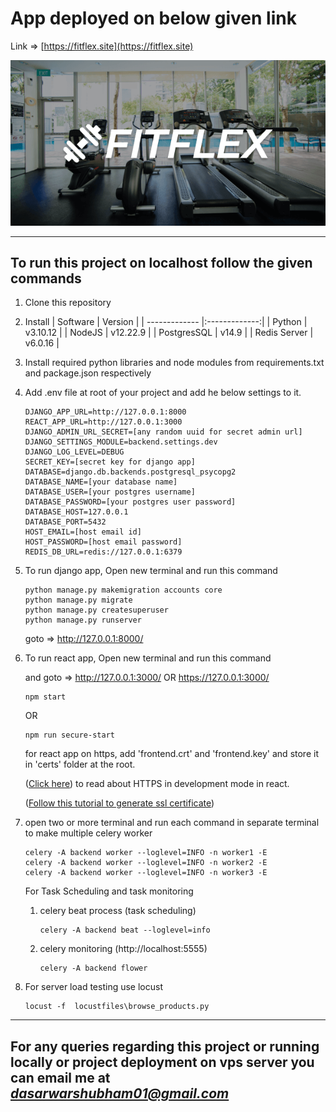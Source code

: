 # App deployed on below given link

Link => [https://fitflex.site](https://fitflex.site)

![FitEats Banner Image](https://raw.githubusercontent.com/dasarwarshubham/gym-ecommerce-website/master/public/fitflex-og-card.png)

***

## To run this project on localhost follow the given commands

1. Clone this repository

2. Install
    | Software      | Version       |
    | ------------- |:-------------:|
    | Python        | v3.10.12      |
    | NodeJS        | v12.22.9      |
    | PostgresSQL   | v14.9         |
    | Redis Server  | v6.0.16       |


3. Install required python libraries and node modules from requirements.txt and package.json respectively

4. Add .env file at root of your project and add he below settings to it.
    ```
    DJANGO_APP_URL=http://127.0.0.1:8000
    REACT_APP_URL=http://127.0.0.1:3000
    DJANGO_ADMIN_URL_SECRET=[any random uuid for secret admin url]
    DJANGO_SETTINGS_MODULE=backend.settings.dev
    DJANGO_LOG_LEVEL=DEBUG
    SECRET_KEY=[secret key for django app]
    DATABASE=django.db.backends.postgresql_psycopg2
    DATABASE_NAME=[your database name]
    DATABASE_USER=[your postgres username]
    DATABASE_PASSWORD=[your postgres user password]
    DATABASE_HOST=127.0.0.1
    DATABASE_PORT=5432
    HOST_EMAIL=[host email id]
    HOST_PASSWORD=[host email password]
    REDIS_DB_URL=redis://127.0.0.1:6379
    ```

5. To run django app, Open new terminal and run this command 
    
    ```
    python manage.py makemigration accounts core
    python manage.py migrate
    python manage.py createsuperuser
    python manage.py runserver
    ```
    goto => http://127.0.0.1:8000/

6. To run react app, Open new terminal and run this command

    and goto => http://127.0.0.1:3000/ OR https://127.0.0.1:3000/

    ```
    npm start
    ```

    OR
    ```
    npm run secure-start
    ```

    for react app on https, add 'frontend.crt' and 'frontend.key' and store it in 'certs' folder at the root.

    ([Click here](https://create-react-app.dev/docs/using-https-in-development/)) to read about HTTPS in development mode in react.

    ([Follow this tutorial to generate ssl certificate](https://www.baeldung.com/linux/crt-key-files))

7. open two or more terminal and run each command in separate terminal to make multiple celery worker

    ```
    celery -A backend worker --loglevel=INFO -n worker1 -E
    celery -A backend worker --loglevel=INFO -n worker2 -E
    celery -A backend worker --loglevel=INFO -n worker3 -E
    ```
    For Task Scheduling and task monitoring
    1. celery beat process (task scheduling)
        ```
        celery -A backend beat --loglevel=info
        ```

    2. celery monitoring (http://localhost:5555)
        ```
        celery -A backend flower
        ```

8. For server load testing use locust
    ```
    locust -f  locustfiles\browse_products.py
    ```

***
## For any queries regarding this project or running locally or project deployment on vps server you can email me at *dasarwarshubham01@gmail.com*